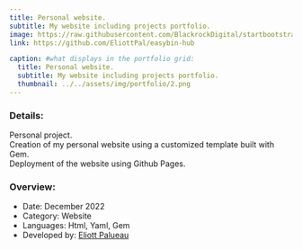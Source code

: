 ```yaml
---
title: Personal website.
subtitle: My website including projects portfolio.
image: https://raw.githubusercontent.com/BlackrockDigital/startbootstrap-agency/master/src/assets/img/portfolio/02-full.jpg
link: https://github.com/EliottPal/easybin-hub

caption: #what displays in the portfolio grid:
  title: Personal website.
  subtitle: My website including projects portfolio.
  thumbnail: ../../assets/img/portfolio/2.png
---
```

### Details: 
Personal project.  
Creation of my personal website using a customized template built with Gem.  
Deployment of the website using Github Pages.


### Overview:  
- Date: December 2022
- Category: Website
- Languages: Html, Yaml, Gem
- Developed by: [Eliott Palueau](https://github.com/EliottPal)
